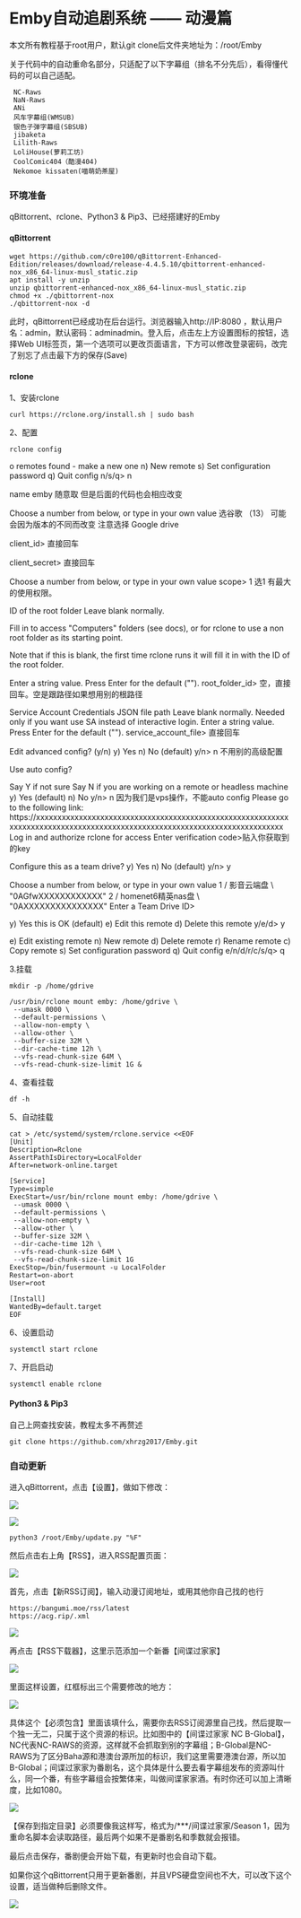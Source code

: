 # Emby自动追剧系统 —— 动漫篇

本文所有教程基于root用户，默认git clone后文件夹地址为：/root/Emby

关于代码中的自动重命名部分，只适配了以下字幕组（排名不分先后），看得懂代码的可以自己适配。
```
 NC-Raws
 NaN-Raws
 ANi
 风车字幕组(WMSUB)
 银色子弹字幕组(SBSUB)
 jibaketa
 Lilith-Raws
 LoliHouse(萝莉工坊)
 CoolComic404（酷漫404)
 Nekomoe kissaten(喵萌奶茶屋)
```
### 环境准备

qBittorrent、rclone、Python3 & Pip3、已经搭建好的Emby

#### qBittorrent

```
wget https://github.com/c0re100/qBittorrent-Enhanced-Edition/releases/download/release-4.4.5.10/qbittorrent-enhanced-nox_x86_64-linux-musl_static.zip
apt install -y unzip
unzip qbittorrent-enhanced-nox_x86_64-linux-musl_static.zip
chmod +x ./qbittorrent-nox
./qbittorrent-nox -d
```

此时，qBittorrent已经成功在后台运行。浏览器输入http://IP:8080 ，默认用户名：admin，默认密码：adminadmin。登入后，点击左上方设置图标的按钮，选择Web UI标签页，第一个选项可以更改页面语言，下方可以修改登录密码，改完了别忘了点击最下方的保存(Save)

#### rclone

1、安装rclone
```
curl https://rclone.org/install.sh | sudo bash
```
2、配置
```
rclone config
```
o remotes found - make a new one
n) New remote
s) Set configuration password
q) Quit config
n/s/q> n

name emby 随意取 但是后面的代码也会相应改变

Choose a number from below, or type in your own value
选谷歌 （13） 可能会因为版本的不同而改变 注意选择 Google drive

client_id> 直接回车

client_secret> 直接回车

Choose a number from below, or type in your own value
scope> 1 选1 有最大的使用权限。

ID of the root folder
Leave blank normally.

Fill in to access "Computers" folders (see docs), or for rclone to use
a non root folder as its starting point.

Note that if this is blank, the first time rclone runs it will fill it
in with the ID of the root folder.

Enter a string value. Press Enter for the default ("").
root_folder_id> 空，直接回车。空是跟路径如果想用别的根路径

Service Account Credentials JSON file path
Leave blank normally.
Needed only if you want use SA instead of interactive login.
Enter a string value. Press Enter for the default ("").
service_account_file> 直接回车

Edit advanced config? (y/n)
y) Yes
n) No (default)
y/n> n 不用别的高级配置

Use auto config?

Say Y if not sure
Say N if you are working on a remote or headless machine
y) Yes (default)
n) No
y/n> n 因为我们是vps操作，不能auto config
Please go to the following link: https://xxxxxxxxxxxxxxxxxxxxxxxxxxxxxxxxxxxxxxxxxxxxxxxxxxxxxxxxxxxxxxxxxxxxxxxxxxxxxxxxxxxxxxxxxxxxxxxxxxxxxxxxxxxxxxxxxxxxxxxxxxx
Log in and authorize rclone for access
Enter verification code>贴入你获取到的key

Configure this as a team drive?
y) Yes
n) No (default)
y/n> y

Choose a number from below, or type in your own value
1 / 影音云端盘
\ "0AGfwXXXXXXXXXXXX"
2 / homenet6精英nas盘
\ "0AXXXXXXXXXXXXXXX"
Enter a Team Drive ID>

y) Yes this is OK (default)
e) Edit this remote
d) Delete this remote
y/e/d> y

e) Edit existing remote
n) New remote
d) Delete remote
r) Rename remote
c) Copy remote
s) Set configuration password
q) Quit config
e/n/d/r/c/s/q> q

3.挂载
```
mkdir -p /home/gdrive

/usr/bin/rclone mount emby: /home/gdrive \
 --umask 0000 \
 --default-permissions \
 --allow-non-empty \
 --allow-other \
 --buffer-size 32M \
 --dir-cache-time 12h \
 --vfs-read-chunk-size 64M \
 --vfs-read-chunk-size-limit 1G &

```
4、查看挂载
```
df -h
```
5、自动挂载
```
cat > /etc/systemd/system/rclone.service <<EOF
[Unit]
Description=Rclone
AssertPathIsDirectory=LocalFolder
After=network-online.target

[Service]
Type=simple
ExecStart=/usr/bin/rclone mount emby: /home/gdrive \
 --umask 0000 \
 --default-permissions \
 --allow-non-empty \
 --allow-other \
 --buffer-size 32M \
 --dir-cache-time 12h \
 --vfs-read-chunk-size 64M \
 --vfs-read-chunk-size-limit 1G
ExecStop=/bin/fusermount -u LocalFolder
Restart=on-abort
User=root

[Install]
WantedBy=default.target
EOF
```
6、设置启动
```
systemctl start rclone
```
7、开启启动
```
systemctl enable rclone
```

#### Python3 & Pip3

自己上网查找安装，教程太多不再赘述

```
git clone https://github.com/xhrzg2017/Emby.git
```



### 自动更新

进入qBittorrent，点击【设置】，做如下修改：

![](https://tva4.sinaimg.cn/large/007dA9Dely8h2iks6781xj31ov0u00vm.jpg)

![](https://tva2.sinaimg.cn/large/007dA9Dely8h2iksmik7jj31ot0u0djt.jpg)


```
python3 /root/Emby/update.py "%F"
```

然后点击右上角【RSS】，进入RSS配置页面：

![](https://tva4.sinaimg.cn/large/007dA9Dely8h2iktqgb0oj31ot0u0aby.jpg)

首先，点击【新RSS订阅】，输入动漫订阅地址，或用其他你自己找的也行
```
https://bangumi.moe/rss/latest
https://acg.rip/.xml
```
![](https://tva2.sinaimg.cn/large/007dA9Dely8h2ikvdlgwyj31or0u0tau.jpg)

再点击【RSS下载器】，这里示范添加一个新番【间谍过家家】

![](https://tva3.sinaimg.cn/large/007dA9Dely8h2iky1jzhvj31ox0u00xh.jpg)

里面这样设置，红框标出三个需要修改的地方：

![](https://tva4.sinaimg.cn/large/007dA9Dely8h2ikz3ua0lj30va0p7aes.jpg)

具体这个【必须包含】里面该填什么，需要你去RSS订阅源里自己找，然后提取一个独一无二，只属于这个资源的标识。比如图中的【间谍过家家 NC B-Global】，NC代表NC-RAWS的资源，这样就不会抓取到别的字幕组；B-Global是NC-RAWS为了区分Baha源和港澳台源所加的标识，我们这里需要港澳台源，所以加B-Global；间谍过家家为番剧名，这个具体是什么要去看字幕组发布的资源叫什么，同一个番，有些字幕组会按繁体来，叫做间谍家家酒。有时你还可以加上清晰度，比如1080。

![](https://tva2.sinaimg.cn/large/007dA9Dely8h2il447d3tj31ov0u07gy.jpg)

【保存到指定目录】必须要像我这样写，格式为/***/间谍过家家/Season 1，因为重命名脚本会读取路径，最后两个如果不是番剧名和季数就会报错。

最后点击保存，番剧便会开始下载，有更新时也会自动下载。



如果你这个qBittorrent只用于更新番剧，并且VPS硬盘空间也不大，可以改下这个设置，适当做种后删除文件。

![](https://tva2.sinaimg.cn/large/007dA9Dely8h2ilfidpmnj30r00pldii.jpg)
